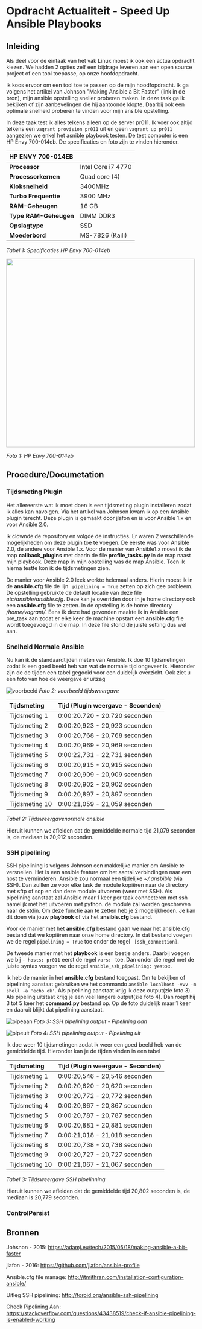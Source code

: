 # Opdracht Actualiteit - Speed Up Ansible Playbooks

## Inleiding

Als deel voor de eintaak van het vak Linux moest ik ook een actua opdracht kiezen. We hadden 2 opties zelf een bijdrage leveren aan een open source project of een tool toepasse, op onze hoofdopdracht.

Ik koos ervoor om een tool toe te passen op de mijn hoodfopdracht. Ik ga volgens het artikel van Johnson "Making Ansible a Bit Faster" (link in de bron), mijn ansible opstelling sneller proberen maken. In deze taak ga ik bekijken of zijn aanbevelingen die hij aantoonde klopte. Daarbij ook een optimale snelheid proberen te vinden voor mijn ansible opstelling.

In deze taak test ik alles telkens alleen op de server pr011. Ik voer ook altijd telkens een ``vagrant provision pr011`` uit  en geen ``vagrant up pr011 `` aangezien we enkel het asnible playbook testen. De test computer is een HP Envy 700-014eb. De specificaties en foto zijn te vinden hieronder.

| HP ENVY 700-014EB |                |
| :---           | :---           |
| **Processor**     | Intel Core i7 4770              | 		
| **Processorkernen** | Quad core (4)              | 
| **Kloksnelheid** | 3400MHz              | 
|**Turbo Frequentie** | 3900 MHz            | 
| **RAM-Geheugen**   | 16 GB | 
| **Type RAM-Geheugen**  | DIMM DDR3 | 
| **Opslagtype**  | SSD | 
| **Moederbord** | MS-7826 (Kaili)  |

*Tabel 1: Specificaties HP Envy 700-014eb*

<img src="https://github.com/MaartenDeS/elnx-sme/blob/soluation/Actua/Foto's/hp.png" width="500">

*Foto 1: HP Envy 700-014eb*

## Procedure/Documetation

### Tijdsmeting Plugin

Het allereerste wat ik moet doen is een tijdsmeting plugin installeren zodat ik alles kan navolgen. Via het artikel van Johnson kwam ik op een Ansible plugin terecht. Deze plugin is gemaakt door jlafon en is voor Ansible 1.x en voor Ansible 2.0.

Ik clownde de repository en volgde de instructies. Er waren 2 verschillende mogelijkheden om deze plugin toe te voegen. De eerste was voor Ansible 2.0, de andere voor Ansible 1.x. 
Voor de manier van Ansible1.x  moest ik de map **callback_plugins** met daarin de file **profile_tasks.py** in de map naast mijn playbook. Deze map in mijn opstelling was de map Ansible. Toen ik hierna testte kon ik de tijdsmetingen zien.

De manier voor Ansible 2.0 leek werkte helemaal anders. Hierin moest ik in de **ansible.cfg** file de lijn `` pipelining = True`` zetten op zich gee probleem. De opstelling gebruikte de default locatie van deze file *etc/ansible/ansible.cfg*. Deze kan je overriden door in je home directory ook een **ansible.cfg** file te zetten. In de opstelling is de home directory */home/vagrant/*. Eens ik deze had gevonden maakte ik in Ansible een pre_task aan zodat er elke keer de machine opstart een **ansible.cfg** file wordt toegevoegd in die map. In deze file stond de juiste setting dus wel aan.


### Snelheid Normale Ansible

Nu kan ik de standaardtijden meten van Ansible. Ik doe 10 tijdsmetingen zodat ik een goed beeld heb van wat de normale tijd ongeveer is. Hieronder zijn de  de tijden een tabel gegooid voor een duidelijk overzicht. Ook ziet u een foto van hoe de weergave er uitzag


![voorbeeld](https://github.com/MaartenDeS/elnx-sme/blob/soluation/Actua/Foto's/voorbeeld.png)
*Foto 2: voorbeeld tijdsweergave*



| Tijdsmeting |Tijd (Plugin weergave - Seconden)               |
| :---           | :---           |
| Tijdsmeting 1  | 0:00:20.720 - 20.720 seconden     | 		
|Tijdsmeting 2 | 0:00:20,923 - 20,923 seconden         | 
| Tijdsmeting 3 |0:00:20,768 - 20,768 seconden        | 
|Tijdsmeting 4 | 0:00:20,969 - 20,969 seconden     | 
| Tijdsmeting 5| 0:00:22,731 - 22,731 seconden    | 
| Tijdsmeting 6  | 0:00:20,915 - 20,915 seconden     | 		
|Tijdsmeting 7 | 0:00:20,909 - 20,909 seconden         | 
| Tijdsmeting 8 |0:00:20,902 - 20,902 seconden        | 
|Tijdsmeting 9 | 0:00:20,897 - 20,897 seconden     | 
| Tijdsmeting 10| 0:00:21,059 - 21,059 seconden    | 

*Tabel 2: Tijdsweergavenormale ansible*

Hieruit kunnen we afleiden dat de gemiddelde normale tijd  21,079 seconden is, de mediaan is 20,912 seconden.



### SSH pipelining

SSH pipelining is volgens Johnson een makkelijke manier om Ansible te versnellen. Het is een ansible feature om het aantal verbindingen naar een host te verminderen. Ansible zou normaal een tijdelijke *~/.ansbible* (via SSH). Dan zulllen ze voor elke task de module kopiëren naar de directory met sftp of scp en dan deze module uitvoeren (weer met SSH). Als pipelining aanstaat zal Ansible maar 1 keer per taak connecteren met ssh namelijk met het uitvoeren met python. de module zal worden geschreven naar de stdin. Om deze functie aan te zetten heb je 2 mogelijkheden. Je kan dit doen via jouw **playbook** of via het **ansible.cfg** bestand.

Voor de manier met het **ansible.cfg** bestand gaan we naar het ansible.cfg bestand dat we kopiëren naar onze home directory. In dat bestand voegen we de regel ``pipelining = True`` toe onder de regel `` [ssh_connection]``.

De tweede manier met het **playbook** is een beetje anders. Daarbij voegen we bij ``- hosts: pr011`` eerst de regel ``vars: `` toe. Dan onder die regel met de juiste syntax voegen we de regel ``ansible_ssh_pipelining: yes``toe.

Ik heb de manier in het **ansible.cfg** bestand toegpast. Om te bekijken of pipelining aanstaat gebruiken we het commando `` ansible localhost -vvv -m shell -a 'echo ok' ``. Als pipelining aanstaat krijg ik deze output(zie foto 3). Als pipeling uitstaat krijg je een veel langere output(zie foto 4). Dan roept hij 3 tot 5 keer het **command.py** bestand op. Op de foto duidelijk maar 1 keer en daaruit blijkt dat pipelining aanstaat.

![pipeaan](https://github.com/MaartenDeS/elnx-sme/blob/soluation/Actua/Foto's/pipeaan.png)
*Foto 3: SSH pipelining output - Pipelining aan*

![pipeuit](https://github.com/MaartenDeS/elnx-sme/blob/soluation/Actua/Foto's/pipeuit.png)
*Foto 4: SSH pipelining output - Pipelining uit*




Ik doe weer 10 tijdsmetingen zodat ik weer een goed beeld heb van de gemiddelde tijd. Hieronder kan je de tijden vinden in een tabel


| Tijdsmeting |Tijd (Plugin weergave - Seconden)               |
| :---           | :---           |
| Tijdsmeting 1  | 0:00:20,546 - 20,546 seconden     | 		
|Tijdsmeting 2 | 0:00:20,620 - 20,620 seconden         | 
| Tijdsmeting 3 |0:00:20,772 - 20,772 seconden        | 
|Tijdsmeting 4 | 0:00:20,867 - 20,867 seconden     | 
| Tijdsmeting 5| 0:00:20,787 - 20,787 seconden    | 
| Tijdsmeting 6  | 0:00:20,881 - 20,881 seconden     | 		
|Tijdsmeting 7 | 0:00:21,018 - 21,018 seconden         | 
| Tijdsmeting 8 |0:00:20,738 - 20,738 seconden        | 
|Tijdsmeting 9 | 0:00:20,727 - 20,727 seconden     | 
| Tijdsmeting 10| 0:00:21,067 - 21,067 seconden    | 

*Tabel 3: Tijdsweergave SSH pipelinning*

Hieruit kunnen we afleiden dat de gemiddelde tijd  20,802 seconden is, de mediaan is 20,779 seconden.

### ControlPersist







## Bronnen
Johsnon - 2015: <https://adamj.eu/tech/2015/05/18/making-ansible-a-bit-faster>

jlafon - 2016: <https://github.com/jlafon/ansible-profile>

Ansible.cfg file manage: <http://itmithran.com/installation-configuration-ansible/>

Uitleg SSH pipelining: <http://toroid.org/ansible-ssh-pipelining>

Check Pipelining Aan: <https://stackoverflow.com/questions/43438519/check-if-ansible-pipelining-is-enabled-working>


